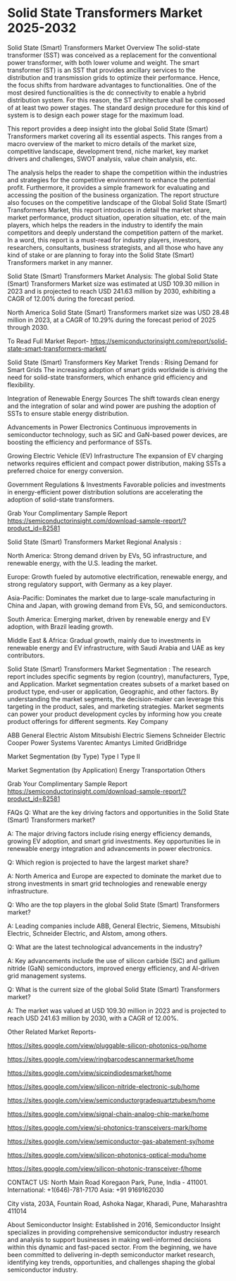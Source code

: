 <h1>Solid State Transformers Market 2025-2032</h1>
Solid State (Smart) Transformers Market Overview
The solid-state transformer (SST) was conceived as a replacement for the conventional power transformer, with both lower volume and weight. The smart transformer (ST) is an SST that provides ancillary services to the distribution and transmission grids to optimize their performance. Hence, the focus shifts from hardware advantages to functionalities. One of the most desired functionalities is the dc connectivity to enable a hybrid distribution system. For this reason, the ST architecture shall be composed of at least two power stages. The standard design procedure for this kind of system is to design each power stage for the maximum load.

This report provides a deep insight into the global Solid State (Smart) Transformers market covering all its essential aspects. This ranges from a macro overview of the market to micro details of the market size, competitive landscape, development trend, niche market, key market drivers and challenges, SWOT analysis, value chain analysis, etc.

The analysis helps the reader to shape the competition within the industries and strategies for the competitive environment to enhance the potential profit. Furthermore, it provides a simple framework for evaluating and accessing the position of the business organization. The report structure also focuses on the competitive landscape of the Global Solid State (Smart) Transformers Market, this report introduces in detail the market share, market performance, product situation, operation situation, etc. of the main players, which helps the readers in the industry to identify the main competitors and deeply understand the competition pattern of the market.
In a word, this report is a must-read for industry players, investors, researchers, consultants, business strategists, and all those who have any kind of stake or are planning to foray into the Solid State (Smart) Transformers market in any manner.

Solid State (Smart) Transformers Market Analysis:
The global Solid State (Smart) Transformers Market size was estimated at USD 109.30 million in 2023 and is projected to reach USD 241.63 million by 2030, exhibiting a CAGR of 12.00% during the forecast period.

North America Solid State (Smart) Transformers market size was USD 28.48 million in 2023, at a CAGR of 10.29% during the forecast period of 2025 through 2030.

To Read Full Market Report-
https://semiconductorinsight.com/report/solid-state-smart-transformers-market/

Solid State (Smart) Transformers Key Market Trends :
Rising Demand for Smart Grids
The increasing adoption of smart grids worldwide is driving the need for solid-state transformers, which enhance grid efficiency and flexibility.

Integration of Renewable Energy Sources
The shift towards clean energy and the integration of solar and wind power are pushing the adoption of SSTs to ensure stable energy distribution.

Advancements in Power Electronics
Continuous improvements in semiconductor technology, such as SiC and GaN-based power devices, are boosting the efficiency and performance of SSTs.

Growing Electric Vehicle (EV) Infrastructure
The expansion of EV charging networks requires efficient and compact power distribution, making SSTs a preferred choice for energy conversion.

Government Regulations & Investments
Favorable policies and investments in energy-efficient power distribution solutions are accelerating the adoption of solid-state transformers.

Grab Your Complimentary Sample Report
https://semiconductorinsight.com/download-sample-report/?product_id=82581

Solid State (Smart) Transformers Market Regional Analysis :

North America:
Strong demand driven by EVs, 5G infrastructure, and renewable energy, with the U.S. leading the market.

Europe:
Growth fueled by automotive electrification, renewable energy, and strong regulatory support, with Germany as a key player.

Asia-Pacific:
Dominates the market due to large-scale manufacturing in China and Japan, with growing demand from EVs, 5G, and semiconductors.

South America:
Emerging market, driven by renewable energy and EV adoption, with Brazil leading growth.

Middle East & Africa:
Gradual growth, mainly due to investments in renewable energy and EV infrastructure, with Saudi Arabia and UAE as key contributors.

Solid State (Smart) Transformers Market Segmentation :
The research report includes specific segments by region (country), manufacturers, Type, and Application. Market segmentation creates subsets of a market based on product type, end-user or application, Geographic, and other factors. By understanding the market segments, the decision-maker can leverage this targeting in the product, sales, and marketing strategies. Market segments can power your product development cycles by informing how you create product offerings for different segments.
Key Company

ABB
General Electric
Alstom
Mitsubishi Electric
Siemens
Schneider Electric
Cooper Power Systems
Varentec
Amantys Limited
GridBridge

Market Segmentation (by Type)
Type I
Type II

Market Segmentation (by Application)
Energy
Transportation
Others

Grab Your Complimentary Sample Report
https://semiconductorinsight.com/download-sample-report/?product_id=82581

FAQs
Q: What are the key driving factors and opportunities in the Solid State (Smart) Transformers market?

A: The major driving factors include rising energy efficiency demands, growing EV adoption, and smart grid investments. Key opportunities lie in renewable energy integration and advancements in power electronics.

Q: Which region is projected to have the largest market share?

A: North America and Europe are expected to dominate the market due to strong investments in smart grid technologies and renewable energy infrastructure.

Q: Who are the top players in the global Solid State (Smart) Transformers market?

A: Leading companies include ABB, General Electric, Siemens, Mitsubishi Electric, Schneider Electric, and Alstom, among others.

Q: What are the latest technological advancements in the industry?

A: Key advancements include the use of silicon carbide (SiC) and gallium nitride (GaN) semiconductors, improved energy efficiency, and AI-driven grid management systems.

Q: What is the current size of the global Solid State (Smart) Transformers market?

A: The market was valued at USD 109.30 million in 2023 and is projected to reach USD 241.63 million by 2030, with a CAGR of 12.00%.

Other Related Market Reports-

https://sites.google.com/view/pluggable-silicon-photonics-op/home

https://sites.google.com/view/ringbarcodescannermarket/home

https://sites.google.com/view/sicpindiodesmarket/home

https://sites.google.com/view/silicon-nitride-electronic-sub/home

https://sites.google.com/view/semiconductorgradequartztubesm/home

https://sites.google.com/view/signal-chain-analog-chip-marke/home

https://sites.google.com/view/si-photonics-transceivers-mark/home

https://sites.google.com/view/semiconductor-gas-abatement-sy/home

https://sites.google.com/view/silicon-photonics-optical-modu/home

https://sites.google.com/view/silicon-photonic-transceiver-f/home

CONTACT US:
North Main Road Koregaon Park, Pune, India - 411001.
International: +1(646)-781-7170
Asia: +91 9169162030

City vista, 203A, Fountain Road, Ashoka Nagar, Kharadi, Pune, Maharashtra 411014

About Semiconductor Insight:
Established in 2016, Semiconductor Insight specializes in providing comprehensive semiconductor industry research and analysis to support businesses in making well-informed decisions within this dynamic and fast-paced sector. From the beginning, we have been committed to delivering in-depth semiconductor market research, identifying key trends, opportunities, and challenges shaping the global semiconductor industry.
